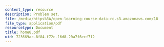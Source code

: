 ```yaml
---
content_type: resource
description: Problem set.
file: /media/https%3A/open-learning-course-data-rc.s3.amazonaws.com/18-443-statistics-for-applications-fall-2003/723669ac8f84f72e16d820a7f6ecf712_home8.pdf
file_type: application/pdf
resourcetype: Document
title: home8.pdf
uid: 723669ac-8f84-f72e-16d8-20a7f6ecf712
---
```

